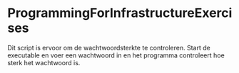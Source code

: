 # ProgrammingForInfrastructureExercises
Dit script is ervoor om de wachtwoordsterkte te controleren.
Start de executable en voer een wachtwoord in en het programma controleert hoe sterk het wachtwoord is.

